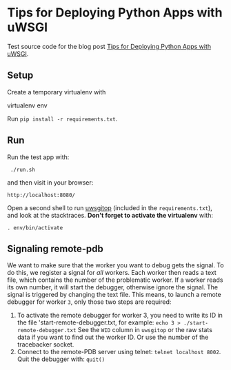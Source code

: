 # Tips for Deploying Python Apps with uWSGI

Test source code for the blog post
[Tips for Deploying Python Apps with uWSGI]().

## Setup

Create a temporary virtualenv with

virtualenv env

Run `pip install -r requirements.txt`.

## Run

Run the test app with:

  ` ./run.sh`

and then visit in your browser:

    http://localhost:8080/

Open a second shell to run [uwsgitop](https://github.com/xrmx/uwsgitop)
(included in the `requirements.txt`),
and look at the stacktraces.
**Don't forget to activate the virtualenv** with:

    . env/bin/activate

## Signaling remote-pdb

We want to make sure that the worker you want to debug
gets the signal. To do this, we register a signal for *all* workers.
Each worker then reads a text file,
which contains the number of the problematic worker.
If a worker reads its own number, it will start the debugger,
otherwise ignore the signal.
The signal is triggered by changing the text file.
This means, to launch a remote debugger for worker `3`,
only those two steps are required:

1. To activate the remote debugger for worker 3,
   you need to write its ID in the file 'start-remote-debugger.txt,
   for example:
   `echo 3 > ./start-remote-debugger.txt`
   See the `WID` column in `uwsgitop` or the raw stats data
   if you want to find out the worker ID.
   Or use the number of the tracebacker socket.
2. Connect to the remote-PDB server using telnet:
   `telnet localhost 8002`.
   Quit the debugger with: `quit()`
